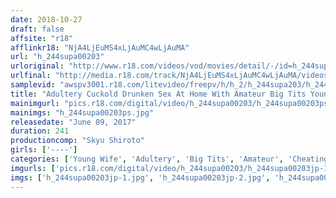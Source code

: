 ```yaml
---
date: 2018-10-27
draft: false
affsite: "r18"
afflinkr18: "NjA4LjEuMS4xLjAuMC4wLjAuMA"
url: "h_244supa00203"
urloriginal: "http://www.r18.com/videos/vod/movies/detail/-/id=h_244supa00203"
urlfinal: "http://media.r18.com/track/NjA4LjEuMS4xLjAuMC4wLjAuMA/videos/vod/movies/detail/-/id=h_244supa00203"
samplevid: "awspv3001.r18.com/litevideo/freepv/h/h_2/h_244supa203/h_244supa203_dmb_w.mp4"
title: "Adultery Cuckold Drunken Sex At Home With Amateur Big Tits Young Wife Babes 4 Hours BEST"
mainimgurl: "pics.r18.com/digital/video/h_244supa00203/h_244supa00203ps.jpg"
mainimgs: "h_244supa00203ps.jpg"
releasedate: "June 09, 2017"
duration: 241
productioncomp: "Skyu Shiroto"
girls: ['----']
categories: ['Young Wife', 'Adultery', 'Big Tits', 'Amateur', 'Cheating Wife', 'Drunk Girl', 'Compilation', 'Over 4 Hours', 'Hi-Def']
imgurls: ['pics.r18.com/digital/video/h_244supa00203/h_244supa00203jp-1.jpg', 'pics.r18.com/digital/video/h_244supa00203/h_244supa00203jp-2.jpg', 'pics.r18.com/digital/video/h_244supa00203/h_244supa00203jp-3.jpg', 'pics.r18.com/digital/video/h_244supa00203/h_244supa00203jp-4.jpg', 'pics.r18.com/digital/video/h_244supa00203/h_244supa00203jp-5.jpg', 'pics.r18.com/digital/video/h_244supa00203/h_244supa00203jp-6.jpg', 'pics.r18.com/digital/video/h_244supa00203/h_244supa00203jp-7.jpg', 'pics.r18.com/digital/video/h_244supa00203/h_244supa00203jp-8.jpg', 'pics.r18.com/digital/video/h_244supa00203/h_244supa00203jp-9.jpg', 'pics.r18.com/digital/video/h_244supa00203/h_244supa00203jp-10.jpg', 'pics.r18.com/digital/video/h_244supa00203/h_244supa00203jp-11.jpg', 'pics.r18.com/digital/video/h_244supa00203/h_244supa00203jp-12.jpg', 'pics.r18.com/digital/video/h_244supa00203/h_244supa00203jp-13.jpg', 'pics.r18.com/digital/video/h_244supa00203/h_244supa00203jp-14.jpg', 'pics.r18.com/digital/video/h_244supa00203/h_244supa00203jp-15.jpg', 'pics.r18.com/digital/video/h_244supa00203/h_244supa00203jp-16.jpg', 'pics.r18.com/digital/video/h_244supa00203/h_244supa00203jp-17.jpg', 'pics.r18.com/digital/video/h_244supa00203/h_244supa00203jp-18.jpg', 'pics.r18.com/digital/video/h_244supa00203/h_244supa00203jp-19.jpg', 'pics.r18.com/digital/video/h_244supa00203/h_244supa00203jp-20.jpg']
imgs: ['h_244supa00203jp-1.jpg', 'h_244supa00203jp-2.jpg', 'h_244supa00203jp-3.jpg', 'h_244supa00203jp-4.jpg', 'h_244supa00203jp-5.jpg', 'h_244supa00203jp-6.jpg', 'h_244supa00203jp-7.jpg', 'h_244supa00203jp-8.jpg', 'h_244supa00203jp-9.jpg', 'h_244supa00203jp-10.jpg', 'h_244supa00203jp-11.jpg', 'h_244supa00203jp-12.jpg', 'h_244supa00203jp-13.jpg', 'h_244supa00203jp-14.jpg', 'h_244supa00203jp-15.jpg', 'h_244supa00203jp-16.jpg', 'h_244supa00203jp-17.jpg', 'h_244supa00203jp-18.jpg', 'h_244supa00203jp-19.jpg', 'h_244supa00203jp-20.jpg']
---
```

